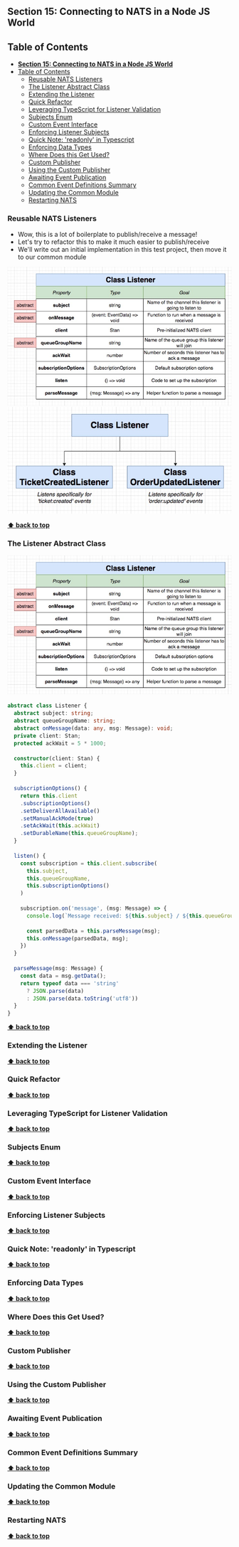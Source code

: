 ## **Section 15: Connecting to NATS in a Node JS World**

## Table of Contents
- [**Section 15: Connecting to NATS in a Node JS World**](#section-15-connecting-to-nats-in-a-node-js-world)
- [Table of Contents](#table-of-contents)
  - [Reusable NATS Listeners](#reusable-nats-listeners)
  - [The Listener Abstract Class](#the-listener-abstract-class)
  - [Extending the Listener](#extending-the-listener)
  - [Quick Refactor](#quick-refactor)
  - [Leveraging TypeScript for Listener Validation](#leveraging-typescript-for-listener-validation)
  - [Subjects Enum](#subjects-enum)
  - [Custom Event Interface](#custom-event-interface)
  - [Enforcing Listener Subjects](#enforcing-listener-subjects)
  - [Quick Note: 'readonly' in Typescript](#quick-note-readonly-in-typescript)
  - [Enforcing Data Types](#enforcing-data-types)
  - [Where Does this Get Used?](#where-does-this-get-used)
  - [Custom Publisher](#custom-publisher)
  - [Using the Custom Publisher](#using-the-custom-publisher)
  - [Awaiting Event Publication](#awaiting-event-publication)
  - [Common Event Definitions Summary](#common-event-definitions-summary)
  - [Updating the Common Module](#updating-the-common-module)
  - [Restarting NATS](#restarting-nats)

### Reusable NATS Listeners

- Wow, this is a lot of boilerplate to publish/receive a message!
- Let's try to refactor this to make it much easier to publish/receive
- We'll write out an initial implementation in this test project, then move it to our common module

![](section-15/class-listener-1.jpg)
![](section-15/class-listener-2.jpg)

**[⬆ back to top](#table-of-contents)**

### The Listener Abstract Class

![](section-15/class-listener-1.jpg)

```typescript
abstract class Listener {
  abstract subject: string;
  abstract queueGroupName: string;
  abstract onMessage(data: any, msg: Message): void;
  private client: Stan;
  protected ackWait = 5 * 1000;

  constructor(client: Stan) {
    this.client = client;
  }

  subscriptionOptions() {
    return this.client
    .subscriptionOptions()
    .setDeliverAllAvailable()
    .setManualAckMode(true)
    .setAckWait(this.ackWait)
    .setDurableName(this.queueGroupName);
  }

  listen() {
    const subscription = this.client.subscribe(
      this.subject,
      this.queueGroupName,
      this.subscriptionOptions()
    )

    subscription.on('message', (msg: Message) => {
      console.log(`Message received: ${this.subject} / ${this.queueGroupName}`);

      const parsedData = this.parseMessage(msg);
      this.onMessage(parsedData, msg);
    })
  }

  parseMessage(msg: Message) {
    const data = msg.getData();
    return typeof data === 'string'
      ? JSON.parse(data)
      : JSON.parse(data.toString('utf8'))
  }
}
```

**[⬆ back to top](#table-of-contents)**

### Extending the Listener
**[⬆ back to top](#table-of-contents)**

### Quick Refactor
**[⬆ back to top](#table-of-contents)**

### Leveraging TypeScript for Listener Validation
**[⬆ back to top](#table-of-contents)**

### Subjects Enum
**[⬆ back to top](#table-of-contents)**

### Custom Event Interface
**[⬆ back to top](#table-of-contents)**

### Enforcing Listener Subjects
**[⬆ back to top](#table-of-contents)**

### Quick Note: 'readonly' in Typescript
**[⬆ back to top](#table-of-contents)**

### Enforcing Data Types
**[⬆ back to top](#table-of-contents)**

### Where Does this Get Used?
**[⬆ back to top](#table-of-contents)**

### Custom Publisher
**[⬆ back to top](#table-of-contents)**

### Using the Custom Publisher
**[⬆ back to top](#table-of-contents)**

### Awaiting Event Publication
**[⬆ back to top](#table-of-contents)**

### Common Event Definitions Summary
**[⬆ back to top](#table-of-contents)**

### Updating the Common Module
**[⬆ back to top](#table-of-contents)**

### Restarting NATS
**[⬆ back to top](#table-of-contents)**